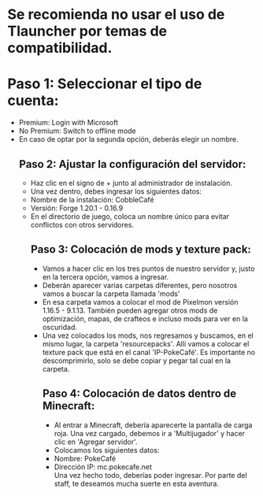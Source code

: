 <body>
    <main>
        <h1> Se recomienda no usar el uso de Tlauncher por temas de compatibilidad.</h1>
        <h1>Paso 1: Seleccionar el tipo de cuenta:</h1>
        <ul>
            <li>Premium: Login with Microsoft</li>
            <li>No Premium: Switch to offline mode</li>
            <li>En caso de optar por la segunda opción, deberás elegir un nombre.</li>
        <h2>Paso 2: Ajustar la configuración del servidor:</h2>
        <ul>
            <li>Haz clic en el signo de + junto al administrador de instalación.</li>
            <li>Una vez dentro, debes ingresar los siguientes datos:</li>
            <li>Nombre de la instalación: CobbleCafé</li>
            <li>Versión: Forge 1.20.1 - 0.16.9</li>
            <li>En el directorio de juego, coloca un nombre único para evitar conflictos con otros servidores.</li>
        <h2>Paso 3: Colocación de mods y texture pack:</h2>
        <ul>
            <li>Vamos a hacer clic en los tres puntos de nuestro servidor y, justo en la tercera opción, vamos a ingresar.</li>
            <li>Deberán aparecer varias carpetas diferentes, pero nosotros vamos a buscar la carpeta llamada 'mods'</li>
            <li>En esa carpeta vamos a colocar el mod de Pixelmon versión 1.16.5 - 9.1.13. También pueden agregar otros mods de optimización, mapas, de crafteos e 
                incluso mods para ver en la oscuridad.</li>
            <li>Una vez colocados los mods, nos regresamos y buscamos, en el mismo lugar, la carpeta 'resourcepacks'. Allí vamos a colocar el texture pack que está
                 en el canal 'IP-PokeCafé'. Es importante no descomprimirlo, solo se debe copiar y pegar tal cual en la carpeta.</li>
        <h2>Paso 4: Colocación de datos dentro de Minecraft:</h2>
        <ul>
    <li>Al entrar a Minecraft, debería aparecerte la pantalla de carga roja. Una vez cargado, debemos ir a 'Multijugador' y hacer clic en 'Agregar servidor'.</li>
            <li>Colocamos los siguientes datos:</li>
            <li>Nombre: PokeCafé</li>
            <li>Dirección IP: mc.pokecafe.net</li>
          <!--  -->
            Una vez hecho todo, deberías poder ingresar. Por parte del staff, te deseamos mucha suerte en esta aventura.
